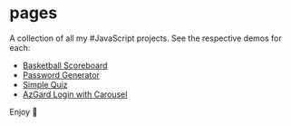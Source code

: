 # pages

A collection of all my #JavaScript projects. See the respective demos for each:
- [Basketball Scoreboard](https://tapiwamla.github.io/javascript/basketball-scoreboard)
- [Password Generator](https://tapiwamla.github.io/javascript/password-generator)
- [Simple Quiz](https://tapiwamla.github.io/javascript/simple-quiz)
- [AzGard Login with Carousel](https://tapiwamla.github.io/javascript/azgard)

Enjoy 🚀
